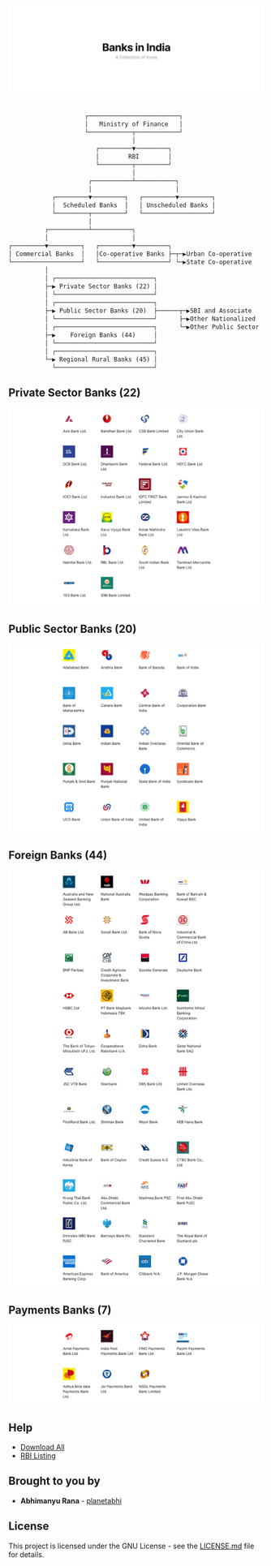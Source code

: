 ![](Help/Images/cover.png)

```

                     ┌─────────────────────────┐
                     │   Ministry of Finance   │
                     └────────────┬────────────┘
                                  │
                        ┌─────────▼─────────┐
                        │        RBI        │
                        └─────────┬─────────┘
                                  │
                      ┌───────────┴───────────┐
                      │                       │
            ┌─────────▼─────────┐   ┌─────────▼─────────┐
            │  Scheduled Banks  │   │ Unscheduled Banks │
            └─────────┬─────────┘   └───────────────────┘
                      │
          ┌───────────┴───────────┐
          │                       │
┌─────────▼─────────┐   ┌─────────▼─────────┐
│ Commercial Banks  │   │Co-operative Banks ├─┬─▶Urban Co-operative
└───────────────────┘   └───────────────────┘ └─▶State Co-operative
          │
          │ ┌───────────────────────────┐
          ├─▶ Private Sector Banks (22) │
          │ └───────────────────────────┘
          │ ┌───────────────────────────┐
          ├─▶ Public Sector Banks (20)  ├──────┬─▶SBI and Associate
          │ └───────────────────────────┘      ├─▶Other Nationalized
          │ ┌───────────────────────────┐      └─▶Other Public Sector
          ├─▶    Foreign Banks (44)     │
          │ └───────────────────────────┘
          │ ┌───────────────────────────┐
          └─▶ Regional Rural Banks (45) │
            └───────────────────────────┘

```



## Private Sector Banks (22)

![](Help/Images/private.png)



## Public Sector Banks (20)

![](Help/Images/public.png)



## Foreign Banks (44)

![](Help/Images/foreign.png)



## Payments Banks (7)

![](Help/Images/payment.png)



## Help
* [Download All]()
* [RBI Listing](https://www.rbi.org.in/scripts/banklinks.aspx)



## Brought to you by
* **Abhimanyu Rana** - [planetabhi](http://planetabhi.com)



## License
This project is licensed under the GNU License - see the [LICENSE.md](Banks%20In%20India/LICENSE) file for details.
